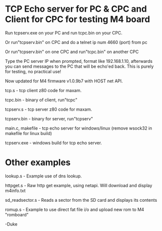 TCP Echo server for PC & CPC and Client for CPC for testing M4 board
====================================================================


Run tcpserv.exe on your PC and run tcpc.bin on your CPC.

Or run"tcpserv.bin" on CPC and do a telnet ip num 4660 (port) from pc 

Or run"tcpserv.bin" on one CPC and run"tcpc.bin" on another CPC

Type the PC server IP when prompted, format like 192.168.1.10, afterwards you can send messages to the PC that will be echo'ed back.
This is purely for testing, no practical use!

Now updated for M4 firmware v1.0.9b7 with HOST net API.

tcp.s       - tcp client z80 code for maxam.


tcpc.bin    - binary of client, run"tcpc"


tcpserv.s   - tcp server z80 code for maxam.


tcpserv.bin - binary for server, run"tcpserv"

main.c, makefile - tcp echo server for windows/linux  (remove wsock32 in makefile for linux build)


tcpserv.exe - windows build for tcp echo server.


Other examples
==============

lookup.s    - Example use of dns lookup.

httpget.s   - Raw http get example, using netapi. Will download and display m4info.txt

sd_readsector.s - Reads a sector from the SD card and displays its contents

romup.s     - Example to use direct fat file i/o and upload new rom to M4 "romboard"

-Duke
